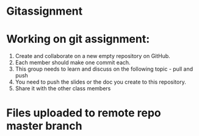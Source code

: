 # Gitassignment
# Working on git assignment:

1. Create and collaborate on a new empty repository on GitHub.
2. Each member should make one commit each.
3. This group needs to learn and discuss on the following topic - pull and push
4. You need to push the slides or the doc you create to this repository.
5. Share it with the other class members

# Files uploaded to remote repo master branch 
